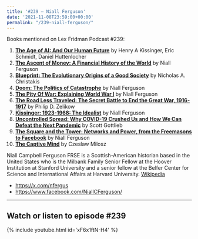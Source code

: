 ```yaml
---
title: '#239 – Niall Ferguson'
date: '2021-11-08T23:59:00+00:00'
permalink: "/239-niall-ferguson/"
---
```


Books mentioned on Lex Fridman Podcast #239:

1. <b><a href="https://amzn.to/3ZEDK1S" target="_blank" rel="sponsored noopener noreferrer">The Age of AI: And Our Human Future</a></b> by Henry A Kissinger, Eric Schmidt, Daniel Huttenlocher
2. <b><a href="https://amzn.to/3ZAONsF" target="_blank" rel="sponsored noopener noreferrer">The Ascent of Money: A Financial History of the World</a></b> by Niall Ferguson
3. <b><a href="https://amzn.to/3ZCag4q" target="_blank" rel="sponsored noopener noreferrer">Blueprint: The Evolutionary Origins of a Good Society</a></b> by Nicholas A. Christakis
4. <b><a href="https://amzn.to/3IQ0W7l" target="_blank" rel="sponsored noopener noreferrer">Doom: The Politics of Catastrophe</a></b> by Niall Ferguson
5. <b><a href="https://amzn.to/3knJmgs" target="_blank" rel="sponsored noopener noreferrer">The Pity Of War: Explaining World War I</a></b> by Niall Ferguson
6. <b><a href="https://amzn.to/3QFca0i" target="_blank" rel="sponsored noopener noreferrer">The Road Less Traveled: The Secret Battle to End the Great War, 1916-1917</a></b> by Philip D. Zelikow
7. <b><a href="https://amzn.to/3QL9RIZ" target="_blank" rel="sponsored noopener noreferrer">Kissinger: 1923-1968: The Idealist</a></b> by Niall Ferguson
8. <b><a href="https://amzn.to/3Hol3It" target="_blank" rel="sponsored noopener noreferrer">Uncontrolled Spread: Why COVID-19 Crushed Us and How We Can Defeat the Next Pandemic</a></b> by Scott Gottlieb
9. <b><a href="https://amzn.to/3kyAcxX" target="_blank" rel="sponsored noopener noreferrer">The Square and the Tower: Networks and Power, from the Freemasons to Facebook</a></b> by Niall Ferguson
10. <b><a href="https://amzn.to/3kyrC29" target="_blank" rel="sponsored noopener noreferrer">The Captive Mind</a></b> by Czeslaw Milosz

<!--more-->

Niall Campbell Ferguson FRSE is a Scottish-American historian based in the United States who is the Milbank Family Senior Fellow at the Hoover Institution at Stanford University and a senior fellow at the Belfer Center for Science and International Affairs at Harvard University. <a href="https://en.wikipedia.org/wiki/Niall_Ferguson" target="_blank">Wikipedia</a>

- <a href="https://x.com/nfergus" target="_blank">https://x.com/nfergus</a>
- <a href="https://www.facebook.com/NiallCFerguson/" target="_blank">https://www.facebook.com/NiallCFerguson/</a>

- - - - - -

## Watch or listen to episode #239

{% include youtube.html id='xF6x1ftN-H4' %}